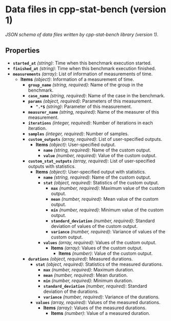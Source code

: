 # Data files in cpp-stat-bench (version 1)

*JSON schema of data files written by cpp-stat-bench library  (version 1).*

## Properties

- **`started_at`** *(string)*: Time when this benchmark execution started.
- **`finished_at`** *(string)*: Time when this benchmark execution finished.
- **`measurements`** *(array)*: List of information of measurements of time.
  - **Items** *(object)*: Information of a measurement of time.
    - **`group_name`** *(string, required)*: Name of the group in the benchmark.
    - **`case_name`** *(string, required)*: Name of the case in the benchmark.
    - **`params`** *(object, required)*: Parameters of this measurement.
      - **`^.*$`** *(string)*: Parameter of this measurement.
    - **`measurer_name`** *(string, required)*: Name of the measurer of this measurement.
    - **`iterations`** *(integer, required)*: Number of iterations in each iteration.
    - **`samples`** *(integer, required)*: Number of samples.
    - **`custom_outputs`** *(array, required)*: List of user-specified outputs.
      - **Items** *(object)*: User-specified output.
        - **`name`** *(string, required)*: Name of the custom output.
        - **`value`** *(number, required)*: Value of the custom output.
    - **`custom_stat_outputs`** *(array, required)*: List of user-specified outputs with statistics.
      - **Items** *(object)*: User-specified output with statistics.
        - **`name`** *(string, required)*: Name of the custom output.
        - **`stat`** *(object, required)*: Statistics of the custom output.
          - **`max`** *(number, required)*: Maximum value of the custom output.
          - **`mean`** *(number, required)*: Mean value of the custom output.
          - **`min`** *(number, required)*: Minimum value of the custom output.
          - **`standard_deviation`** *(number, required)*: Standard deviation of values of the custom output.
          - **`variance`** *(number, required)*: Variance of values of the custom output.
        - **`values`** *(array, required)*: Values of the custom output.
          - **Items** *(array)*: Values of the custom output.
            - **Items** *(number)*: Value of the custom output.
    - **`durations`** *(object, required)*: Measured durations.
      - **`stat`** *(object, required)*: Statistics of the measured durations.
        - **`max`** *(number, required)*: Maximum duration.
        - **`mean`** *(number, required)*: Mean duration.
        - **`min`** *(number, required)*: Minimum duration.
        - **`standard_deviation`** *(number, required)*: Standard deviation of the durations.
        - **`variance`** *(number, required)*: Variance of the durations.
      - **`values`** *(array, required)*: Values of the measured durations.
        - **Items** *(array)*: Values of the measured durations.
          - **Items** *(number)*: Value of a measured duration.
